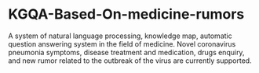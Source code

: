 # KGQA-Based-On-medicine-rumors
A system of natural language processing, knowledge map, automatic question answering system in the field of medicine. Novel coronavirus pneumonia symptoms, disease treatment and medication, drugs enquiry, and new rumor related to the outbreak of the virus are currently supported.
